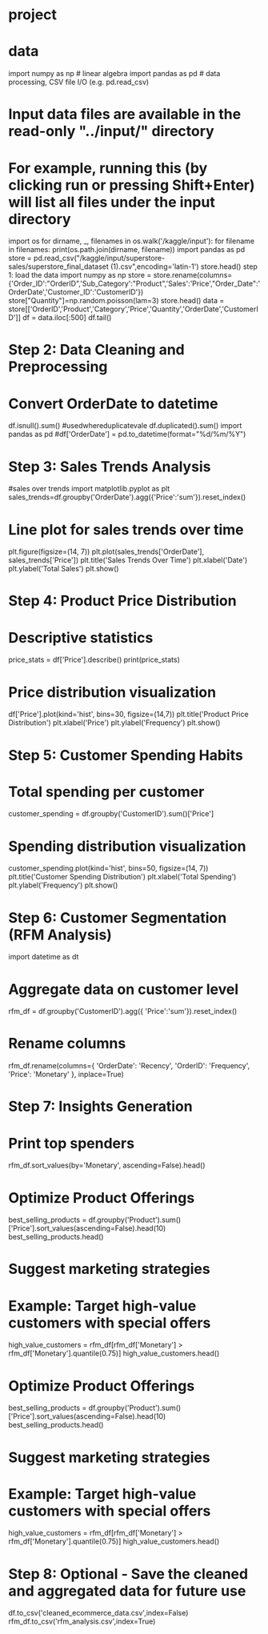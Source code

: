# project
# data
import numpy as np # linear algebra
import pandas as pd # data processing, CSV file I/O (e.g. pd.read_csv)

# Input data files are available in the read-only "../input/" directory
# For example, running this (by clicking run or pressing Shift+Enter) will list all files under the input directory
import os
for dirname, _, filenames in os.walk('/kaggle/input'):
    for filename in filenames:
        print(os.path.join(dirname, filename))
        import pandas as pd 
store = pd.read_csv("/kaggle/input/superstore-sales/superstore_final_dataset (1).csv",encoding='latin-1')
store.head()
step 1: load the data
import numpy as np
store = store.rename(columns={'Order_ID':"OrderID",'Sub_Category':"Product",'Sales':'Price',"Order_Date":'OrderDate','Customer_ID':'CustomerID'})
store["Quantity"]=np.random.poisson(lam=3)
store.head()
data = store[['OrderID','Product','Category','Price','Quantity','OrderDate','CustomerID']]
df = data.iloc[:500]
df.tail()
# Step 2: Data Cleaning and Preprocessing
# Convert OrderDate to datetime
df.isnull().sum()
#usedwhereduplicatevale
df.duplicated().sum()
import pandas as pd 
#df['OrderDate'] = pd.to_datetime(format="%d/%m/%Y")
# Step 3: Sales Trends Analysis
#sales over trends
import matplotlib.pyplot as plt
sales_trends=df.groupby('OrderDate').agg({'Price':'sum'}).reset_index()
# Line plot for sales trends over time
plt.figure(figsize=(14, 7))
plt.plot(sales_trends['OrderDate'], sales_trends['Price'])
plt.title('Sales Trends Over Time')
plt.xlabel('Date')
plt.ylabel('Total Sales')
plt.show()
# Step 4: Product Price Distribution
# Descriptive statistics
price_stats = df['Price'].describe()
print(price_stats)
# Price distribution visualization
df['Price'].plot(kind='hist', bins=30, figsize=(14,7))
plt.title('Product Price Distribution')
plt.xlabel('Price')
plt.ylabel('Frequency')
plt.show()
# Step 5: Customer Spending Habits
# Total spending per customer
customer_spending = df.groupby('CustomerID').sum()['Price']
# Spending distribution visualization
customer_spending.plot(kind='hist', bins=50, figsize=(14, 7))
plt.title('Customer Spending Distribution')
plt.xlabel('Total Spending')
plt.ylabel('Frequency')
plt.show()
# Step 6: Customer Segmentation (RFM Analysis)
import datetime as dt
# Aggregate data on customer level
rfm_df = df.groupby('CustomerID').agg({
   'Price':'sum'}).reset_index()
# Rename columns
rfm_df.rename(columns={
    'OrderDate': 'Recency',
    'OrderID': 'Frequency',
    'Price': 'Monetary'
}, inplace=True)
# Step 7: Insights Generation
# Print top spenders
rfm_df.sort_values(by='Monetary', ascending=False).head()
# Optimize Product Offerings
best_selling_products = df.groupby('Product').sum()['Price'].sort_values(ascending=False).head(10)
best_selling_products.head()
# Suggest marketing strategies
# Example: Target high-value customers with special offers
high_value_customers = rfm_df[rfm_df['Monetary'] > rfm_df['Monetary'].quantile(0.75)]
high_value_customers.head()
# Optimize Product Offerings
best_selling_products = df.groupby('Product').sum()['Price'].sort_values(ascending=False).head(10)
best_selling_products.head()
# Suggest marketing strategies
# Example: Target high-value customers with special offers
high_value_customers = rfm_df[rfm_df['Monetary'] > rfm_df['Monetary'].quantile(0.75)]
high_value_customers.head()
# Step 8: Optional - Save the cleaned and aggregated data for future use
df.to_csv('cleaned_ecommerce_data.csv',index=False)
rfm_df.to_csv('rfm_analysis.csv',index=True)

